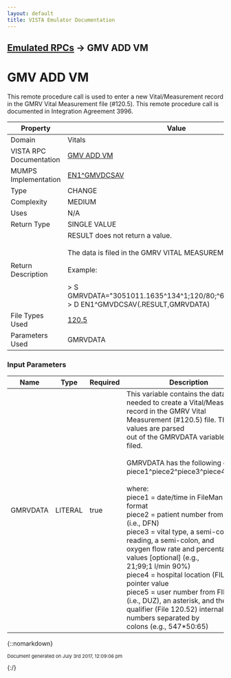 ```yaml
---
layout: default
title: VISTA Emulator Documentation
---
```


## [Emulated RPCs](TableOfContents) &#8594; GMV ADD VM
# GMV ADD VM

This remote procedure call is used to enter a new Vital/Measurement record in the GMRV Vital Measurement file (#120.5).   This remote procedure call is documented in Integration Agreement 3996.

Property | Value
--- | ---
Domain | Vitals
VISTA RPC Documentation | [GMV ADD VM](../VISTARPC/GMV_ADD_VM)
MUMPS Implementation | [EN1^GMVDCSAV](http://code.osehra.org/dox/Routine_GMVDCSAV_source.html)
Type | CHANGE
Complexity | MEDIUM
Uses | N/A
Return Type | SINGLE VALUE
Return Description | RESULT does not return a value. <br/> <br/>The data is filed in the GMRV VITAL MEASUREMENT (#120.5) file.<br/> <br/>Example:<br/> <br/> > S GMRVDATA="3051011.1635^134^1;120/80;^67^87*2:38:50:75"<br/> > D EN1^GMVDCSAV(.RESULT,GMRVDATA)
File Types Used | [120.5](../VDM/Gmrv_Vital_Measurement-120_5)
Parameters Used | GMRVDATA


### Input Parameters

Name | Type | Required | Description | Example
--- | --- | --- | --- | ---
GMRVDATA | LITERAL | true | This variable contains the data needed to create a Vital/Measurement<br/>record in the GMRV Vital Measurement (#120.5) file. The values are parsed<br/>out of the GMRVDATA variable and filed.<br/> <br/>GMRVDATA has the following data:<br/> piece1^piece2^piece3^piece4^piece5<br/> <br/> where:<br/>  piece1 = date/time in FileMan internal format<br/>  piece2 = patient number from FILE 2 (i.e., DFN)<br/>  piece3 = vital type, a semi-colon, the reading, a semi-colon, and <br/>           oxygen flow rate and percentage values [optional] (e.g.,<br/>           21;99;1 l/min 90%)<br/>  piece4 = hospital location (FILE 44) pointer value<br/>  piece5 = user number from FILE 200 (i.e., DUZ), an asterisk, and the <br/>           qualifier (File 120.52) internal entry numbers separated by<br/>           colons (e.g., 547*50:65) | 

{::nomarkdown} <br/><p style="font-size: 11px">Document generated on July 3rd 2017, 12:09:06 pm</p>{:/}